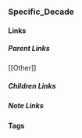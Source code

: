 ### Specific_Decade
#### Links
##### Parent Links
[[Other]]
##### Children Links

##### Note Links
#### Tags
